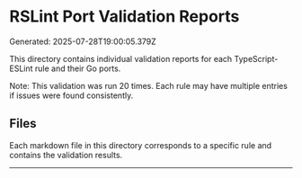 # RSLint Port Validation Reports

Generated: 2025-07-28T19:00:05.379Z

This directory contains individual validation reports for each TypeScript-ESLint rule and their Go ports.

Note: This validation was run 20 times. Each rule may have multiple entries if issues were found consistently.

## Files

Each markdown file in this directory corresponds to a specific rule and contains the validation results.

---


